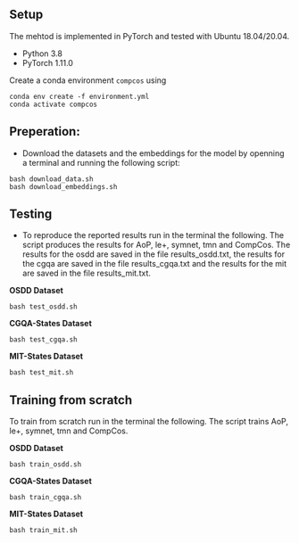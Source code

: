 
## Setup
The mehtod is implemented in PyTorch and tested with Ubuntu 18.04/20.04.

- Python 3.8
- PyTorch 1.11.0

Create a conda environment `compcos` using
```
conda env create -f environment.yml
conda activate compcos
```

## Preperation:
- Download the datasets and  the embeddings for the model by openning a terminal and running the following script:

```
bash download_data.sh
bash download_embeddings.sh
```


## Testing

- To reproduce the reported results run in the terminal the following. The script produces the results for
AoP, le+, symnet, tmn and CompCos. The results for the osdd are saved in the file results_osdd.txt,
the results for the cgqa are saved in the file results_cgqa.txt and the results for the mit are saved in 
the file results_mit.txt.

**OSDD  Dataset**

```
bash test_osdd.sh

```

**CGQA-States  Dataset**

```
bash test_cgqa.sh

```

**MIT-States  Dataset**


```
bash test_mit.sh

```


## Training from scratch


To train from scratch run in the terminal the following. The script trains
AoP, le+, symnet, tmn and CompCos. 

**OSDD  Dataset**

```
bash train_osdd.sh

```

**CGQA-States  Dataset**

```
bash train_cgqa.sh

```

**MIT-States  Dataset**


```
bash train_mit.sh

```



